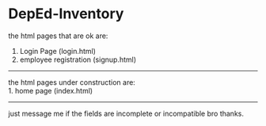 # DepEd-Inventory

the html pages that are ok are:
1. Login Page (login.html) </br>
2. employee registration (signup.html)
<hr/>
the html pages under construction are: <br/>
1. home page (index.html)
<hr/>
just message me if the fields are incomplete or incompatible bro thanks.
